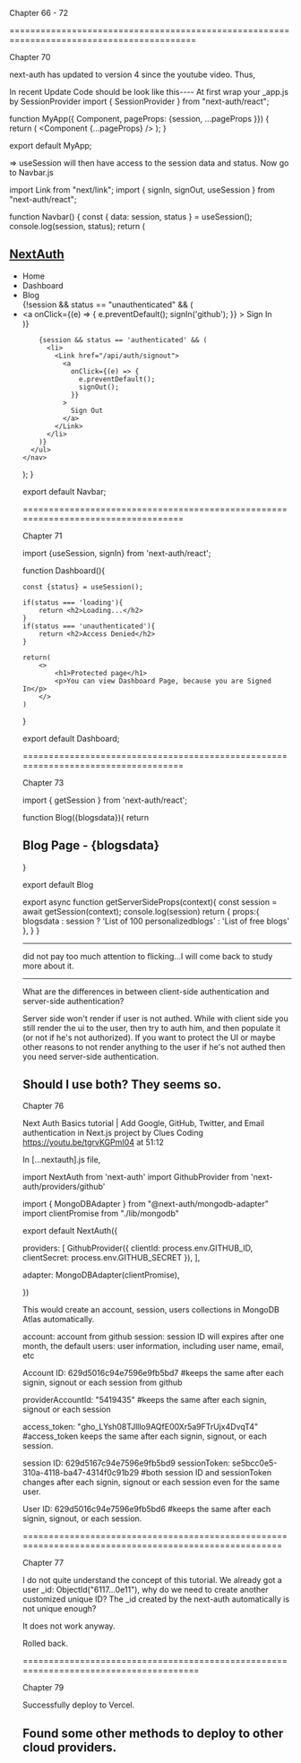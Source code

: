Chapter 66 - 72

==========================================================================================

Chapter 70

next-auth has updated to version 4 since the youtube video. Thus,

In recent Update Code should be look like this----
At first wrap your _app.js by SessionProvider
import { SessionProvider } from "next-auth/react";

function MyApp({ Component, pageProps: {session, ...pageProps }}) {
  return (
    <SessionProvider session={session}>
      <Navbar />
      <Component {...pageProps} />
    </SessionProvider>
  );
}

export default MyApp;

=> useSession will then have access to the session data and status. Now go to Navbar.js

import Link from "next/link";
import { signIn, signOut, useSession } from "next-auth/react";

function Navbar() {
  const { data: session, status } = useSession();
  console.log(session, status);
  return (
    <nav className="header">
      <h1 className="logo">
        <a href="#">NextAuth</a>
      </h1>
      <ul className="main-nav">
        <li>
          <Link href="/">
            <a>Home</a>
          </Link>
        </li>
        <li>
          <Link href="/dashboard">
            <a>Dashboard</a>
          </Link>
        </li>
        <li>
          <Link href="/blog">
            <a>Blog</a>
          </Link>
        </li>
        {!session && status == "unauthenticated" && (
          <li>
            <Link href="/api/auth/signin">
              <a
                onClick={(e) => {
                  e.preventDefault();
                  signIn('github');
                }}
              >
                Sign In
              </a>
            </Link>
          </li>
        )}

        {session && status == 'authenticated' && (
          <li>
            <Link href="/api/auth/signout">
              <a
                onClick={(e) => {
                  e.preventDefault();
                  signOut();
                }}
              >
                Sign Out
              </a>
            </Link>
          </li>
        )}
      </ul>
    </nav>
  );
}

export default Navbar;

==================================================================================

Chapter 71

import {useSession, signIn} from 'next-auth/react';


function Dashboard(){
    
    const {status} = useSession();
    
    if(status === 'loading'){
        return <h2>Loading...</h2>
    }
    if(status === 'unauthenticated'){
        return <h2>Access Denied</h2>
    }

    return(
        <>
            <h1>Protected page</h1>
            <p>You can view Dashboard Page, because you are Signed In</p>
        </>
    )
}

export default Dashboard;

==================================================================================

Chapter 73

import { getSession } from 'next-auth/react';

function Blog({blogsdata}){
    return <h1>Blog Page - {blogsdata}</h1>
}

export default Blog


export async function getServerSideProps(context){
    const session = await getSession(context);
    console.log(session)
    return {
        props:{
            blogsdata : session  ? 'List of 100 personalizedblogs' : 'List of free blogs'
        },
    }
}

---------------------------------------

did not pay too much attention to flicking...I will come back to study more about it.

---------------------------------------

What are the differences in between client-side authentication and server-side authentication?

Server side won't render if user is not authed. While with client side you still render the ui to the user,  then try to auth him, and then populate it (or not if he's not authorized). If you want to protect the UI or maybe other reasons to not render anything to the user if he's not authed then you need server-side authentication.

Should I use both? They seems so.
=====================================================================================================

Chapter 76

Next Auth Basics tutorial | Add Google, GitHub, Twitter, and Email authentication in Next.js project by Clues Coding
https://youtu.be/tgrvKGPmI04
at 51:12

In [...nextauth].js file,

import NextAuth from 'next-auth'
import GithubProvider from 'next-auth/providers/github'

import { MongoDBAdapter } from "@next-auth/mongodb-adapter"
import clientPromise from "./lib/mongodb"

export default NextAuth({
  
  providers: [
    GithubProvider({
      clientId: process.env.GITHUB_ID,
      clientSecret: process.env.GITHUB_SECRET
    }),
  ],
  
  adapter: MongoDBAdapter(clientPromise),

})

This would create an account, session, users collections in MongoDB Atlas automatically.

account: account from github
session: session ID will expires after one month, the default
users: user information, including user name, email, etc


Account ID: 629d5016c94e7596e9fb5bd7
#keeps the same after each signin, signout or each session from github

providerAccountId: "5419435"
#keeps the same after each signin, signout or each session

access_token: "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"
#access_token keeps the same after each signin, signout, or each session.

session ID: 629d5167c94e7596e9fb5bd9
sessionToken: se5bcc0e5-310a-4118-ba47-4314f0c91b29
#both session ID and sessionToken changes after each signin, signout or each session even for the same user.

User ID:    629d5016c94e7596e9fb5bd6
#keeps the same after each signin, signout, or each session.

=====================================================================================================

Chapter 77

 I do not quite understand the concept of this tutorial. We already got a user _id: ObjectId("6117...0e11"), why do we need to create another customized unique ID? The _id created by the next-auth automatically is not unique enough?

It does not work anyway.

Rolled back.

=====================================================================================

Chapter 79

Successfully deploy to Vercel.

Found some other methods to deploy to other cloud providers.
=====================================================================================================

